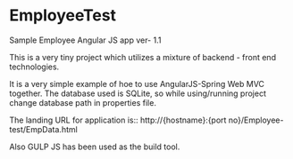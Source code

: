 EmployeeTest
============

Sample Employee Angular JS app ver- 1.1

This is a very tiny project which utilizes a mixture of backend - front end technologies.

It is a very simple example of hoe to use AngularJS-Spring Web MVC together. The database used is SQLite, so while using/running project change database path in properties file.

The landing URL for application is:: http://{hostname}:{port no}/Employee-test/EmpData.html

Also GULP JS has been used as the build tool.
